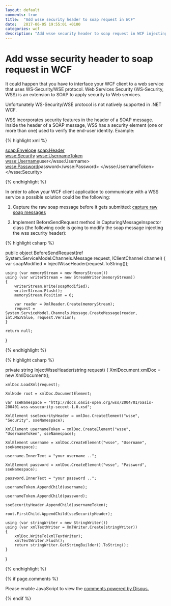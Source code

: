 ```yaml
---
layout: default
comments: true
title:  "Add wsse security header to soap request in WCF"
date:   2017-06-05 19:55:01 +0100
categories: wcf
description: "Add wsse security header to soap request in WCF injecting the wsse security header in the soap request before it gets submitted"
---
```

# [](#header-1)Add wsse security header to soap request in WCF

It could happen that you have to interface your WCF client to a web service that uses WS-Security/WSE protocol. Web Services Security (WS-Security, WSS) is an extension to SOAP to apply security to Web services. 

Unfortunately WS-Security/WSE protocol is not natively supported in .NET WCF.

WSS incorporates security features in the header of a SOAP message. Inside the header of a SOAP message, WSS has a security element (one or more than one) used to verify the end-user identity. Example:

{% highlight xml %}

<soap:Envelope>
 <soap:Header>	     
  <wsse:Security>
   <wsse:UsernameToken>
    <wsse:Username>user</wsse:Username>
    <wsse:Password>password</wsse:Password>
   </wsse:UsernameToken>
  </wsse:Security>

{% endhighlight %}

In order to allow your WCF client application to communicate with a WSS service a possible solution could be the following:

1. Capture the raw soap message before it gets submitted: <a href="http://mbsguru.blogspot.ie/2012/11/capturing-and-using-raw-soap-messages.html"> capture raw soap messages</a> 

2. Implement BeforeSendRequest method in CapturingMessageInspector class (the following code is going to modify the soap message injecting the wss security header):

{% highlight csharp %}

public object BeforeSendRequest(ref System.ServiceModel.Channels.Message request, IClientChannel channel)
{
	var soapModified = InjectWsseHeader(request.ToString());

    using (var memoryStream = new MemoryStream())
    using (var writerStream = new StreamWriter(memoryStream)) 
	{
        writerStream.Write(soapModified);
        writerStream.Flush();
        memoryStream.Position = 0;

        var reader = XmlReader.Create(memoryStream);
        request = System.ServiceModel.Channels.Message.CreateMessage(reader, int.MaxValue, request.Version);
    }

    return null;
}

{% endhighlight %}


{% highlight csharp %}

private string InjectWsseHeader(string request)
{
    XmlDocument xmlDoc = new XmlDocument();

    xmlDoc.LoadXml(request);

    XmlNode root = xmlDoc.DocumentElement;

    var sseNamespace = "http://docs.oasis-open.org/wss/2004/01/oasis-200401-wss-wssecurity-secext-1.0.xsd";

    XmlElement sseSecurityHeader = xmlDoc.CreateElement("wsse", "Security", sseNamespace);

    XmlElement usernameToken = xmlDoc.CreateElement("wsse", "UsernameToken", sseNamespace);

    XmlElement username = xmlDoc.CreateElement("wsse", "Username", sseNamespace);

    username.InnerText = "your username ..";

    XmlElement password = xmlDoc.CreateElement("wsse", "Password", sseNamespace);

    password.InnerText = "your password ..";

    usernameToken.AppendChild(username);

    usernameToken.AppendChild(password);

    sseSecurityHeader.AppendChild(usernameToken);

    root.FirstChild.AppendChild(sseSecurityHeader);

    using (var stringWriter = new StringWriter())
    using (var xmlTextWriter = XmlWriter.Create(stringWriter))
    {
        xmlDoc.WriteTo(xmlTextWriter);
        xmlTextWriter.Flush();
        return stringWriter.GetStringBuilder().ToString();
    }
}

{% endhighlight %}




{% if page.comments %}

<div id="disqus_thread"></div>
<script>

/**
*  RECOMMENDED CONFIGURATION VARIABLES: EDIT AND UNCOMMENT THE SECTION BELOW TO INSERT DYNAMIC VALUES FROM YOUR PLATFORM OR CMS.
*  LEARN WHY DEFINING THESE VARIABLES IS IMPORTANT: https://disqus.com/admin/universalcode/#configuration-variables*/

var disqus_config = function () {
this.page.url = 'https://maciti.github.io/wcf/2017/06/05/add-wsse-security-header-to-soap-request-in-WCF.html';  // Replace PAGE_URL with your page's canonical URL variable
this.page.identifier = '2017-06-05-add-wsse-security-header-to-soap-request-wcf'; // Replace PAGE_IDENTIFIER with your page's unique identifier variable
};

(function() { // DON'T EDIT BELOW THIS LINE
var d = document, s = d.createElement('script');
s.src = 'https://maciti-github-io.disqus.com/embed.js';
s.setAttribute('data-timestamp', +new Date());
(d.head || d.body).appendChild(s);
})();
</script>
<noscript>Please enable JavaScript to view the <a href="https://disqus.com/?ref_noscript">comments powered by Disqus.</a></noscript>
  
{% endif %}
